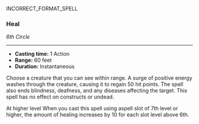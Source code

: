 INCORRECT_FORMAT_SPELL
### Heal
*6th Circle*
___
- **Casting time:** 1 Action
- **Range:** 60 feet
- **Duration:** Instantaneous

Choose a creature that you can see within range. A surge of positive energy washes through the creature, causing it to regain 50 hit points. The spell also ends blindness, deafness, and any diseases affecting the target. This spell has no effect on constructs or undead. 

At higher level
When you cast this spell using aspell slot of 7th level or higher, the amount of healing increases by 10 for each slot level above 6th.
